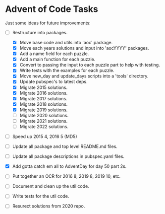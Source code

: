 # Advent of Code Tasks

Just some ideas for future improvements:

- [ ] Restructure into packages.
  - [x] Move base code and utils into 'aoc' package.
  - [x] Move each years solutions and input into 'aocYYYY' packages.
  - [x] Add a name field for each puzzle.
  - [x] Add a main function for each puzzle.
  - [x] Convert to passing the input to each puzzle part to help with testing.
  - [x] Write tests with the examples for each puzzle.
  - [x] Move new_day and update_days scripts into a 'tools' directory.
  - [x] Update pubspec's to latest deps.
  - [x] Migrate 2015 solutions.
  - [x] Migrate 2016 solutions.
  - [x] Migrate 2017 solutions.
  - [x] Migrate 2018 solutions.
  - [x] Migrate 2019 solutions.
  - [ ] Migrate 2020 solutions.
  - [ ] Migrate 2021 solutions.
  - [ ] Migrate 2022 solutions.

- [ ] Speed up 2015 4, 2016 5 (MD5)
- [ ] Update all package and top level README.md files.
- [ ] Update all package descriptions in pubspec.yaml files.
- [x] Add gotta catch em all to AdventDay for day 50 part 2s.
- [ ] Put together an OCR for 2016 8, 2019 8, 2019 10, etc.
- [ ] Document and clean up the util code.
- [ ] Write tests for the util code.
- [ ] Resurect solutions from 2020 repo.

